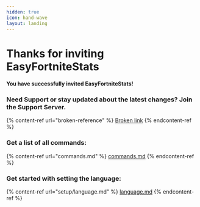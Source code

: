 ```yaml
---
hidden: true
icon: hand-wave
layout: landing
---
```


# Thanks for inviting EasyFortniteStats

#### You have successfully invited EasyFortniteStats!&#x20;

### Need Support or stay updated about the latest changes? Join the Support Server.

{% content-ref url="broken-reference" %}
[Broken link](broken-reference)
{% endcontent-ref %}

### Get a list of all commands:

{% content-ref url="commands.md" %}
[commands.md](commands.md)
{% endcontent-ref %}

### Get started with setting the language:

{% content-ref url="setup/language.md" %}
[language.md](setup/language.md)
{% endcontent-ref %}
